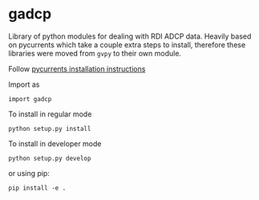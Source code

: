 gadcp
=====

Library of python modules for dealing with RDI ADCP data. Heavily based on pycurrents which take a couple extra steps to install, therefore these libraries were moved from `gvpy` to their own module.

Follow [pycurrents installation instructions](https://currents.soest.hawaii.edu/ocn_data_analysis/installation.html)

Import as
```
import gadcp
```

To install in regular mode
```
python setup.py install
```

To install in developer mode
```
python setup.py develop
```

or using pip:
```
pip install -e .
```
